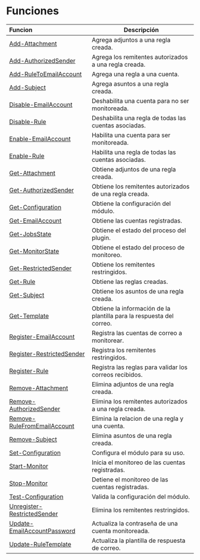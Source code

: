 # Funciones

| Funcion  | Descripción  |
|:---|---|
|[Add-Attachment](Add-Attachment.md)| Agrega adjuntos a una regla creada.|
|[Add-AuthorizedSender](Add-AuthorizedSender.md)| Agrega los remitentes autorizados a una regla creada.|
|[Add-RuleToEmailAccount](Add-RuleToEmailAccount.md)| Agrega una regla a una cuenta.|
|[Add-Subject](Add-Subject.md)| Agrega asuntos a una regla creada.|
|[Disable-EmailAccount](Disable-EmailAccount.md)| Deshabilita una cuenta para no ser monitoreada.|
|[Disable-Rule](Disable-Rule.md)| Deshabilita una regla de todas las cuentas asociadas.|
|[Enable-EmailAccount](Enable-EmailAccount.md)| Habilita una cuenta para ser monitoreada.|
|[Enable-Rule](Enable-Rule.md)| Habilita una regla de todas las cuentas asociadas.|
|[Get-Attachment](Get-Attachment.md)| Obtiene adjuntos de una regla creada.|
|[Get-AuthorizedSender](Get-AuthorizedSender.md)| Obtiene los remitentes autorizados de una regla creada.|
|[Get-Configuration](Get-Configuration.md)| Obtiene la configuración del módulo.|
|[Get-EmailAccount](Get-EmailAccount.md)| Obtiene las cuentas registradas.|
|[Get-JobsState](Get-JobsState.md)| Obtiene el estado del proceso del plugin.|
|[Get-MonitorState](Get-MonitorState.md)| Obtiene el estado del proceso de monitoreo.|
|[Get-RestrictedSender](Get-RestrictedSender.md)| Obtiene los remitentes restringidos.|
|[Get-Rule](Get-Rule.md)| Obtiene las reglas creadas.|
|[Get-Subject](Get-Subject.md)| Obtiene los asuntos de una regla creada.|
|[Get-Template](Get-Template.md)| Obtiene la información de la plantilla para la respuesta del correo.|
|[Register-EmailAccount](Register-EmailAccount.md)| Registra las cuentas de correo a monitorear.|
|[Register-RestrictedSender](Register-RestrictedSender.md)| Registra los remitentes restringidos.|
|[Register-Rule](Register-Rule.md)| Registra las reglas para validar los correos recibidos.|
|[Remove-Attachment](Remove-Attachment.md)| Elimina adjuntos de una regla creada.|
|[Remove-AuthorizedSender](Remove-AuthorizedSender.md)| Elimina los remitentes autorizados a una regla creada.|
|[Remove-RuleFromEmailAccount](Remove-RuleFromEmailAccount.md)| Elimina la relacion de una regla y una cuenta.|
|[Remove-Subject](Remove-Subject.md)| Elimina asuntos de una regla creada.|
|[Set-Configuration](Set-Configuration.md)| Configura el módulo para su uso.|
|[Start-Monitor](Start-Monitor.md)| Inicia el monitoreo de las cuentas registradas.|
|[Stop-Monitor](Stop-Monitor.md)| Detiene el monitoreo de las cuentas registradas.|
|[Test-Configuration](Test-Configuration.md)| Valida la configuración del módulo.|
|[Unregister-RestrictedSender](Unregister-RestrictedSender.md)| Elimina los remitentes restringidos.|
|[Update-EmailAccountPassword](Update-EmailAccountPassword.md)| Actualiza la contraseña de una cuenta monitoreada.|
|[Update-RuleTemplate](Update-RuleTemplate.md)| Actualiza la plantilla de respuesta de correo.|
